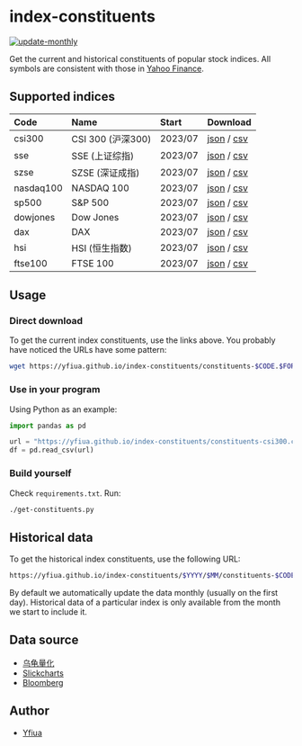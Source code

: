 # index-constituents

[![update-monthly](https://github.com/yfiua/index-constituents/workflows/update-monthly/badge.svg)](https://github.com/yfiua/index-constituents/actions?query=workflow:%22update-monthly%22)

Get the current and historical constituents of popular stock indices.
All symbols are consistent with those in [Yahoo Finance](https://finance.yahoo.com/).

## Supported indices


| Code      |  Name             |  Start   | Download                                                                                                                                                      |
|:----------|:------------------|:---------|:--------------------------------------------------------------------------------------------------------------------------------------------------------------|
| csi300    | CSI 300 (沪深300) | 2023/07  | [json](https://yfiua.github.io/index-constituents/constituents-csi300.json) / [csv](https://yfiua.github.io/index-constituents/constituents-csi300.csv)       |
| sse       | SSE (上证综指)    | 2023/07  | [json](https://yfiua.github.io/index-constituents/constituents-sse.json) / [csv](https://yfiua.github.io/index-constituents/constituents-sse.csv)             |
| szse      | SZSE (深证成指)   | 2023/07  | [json](https://yfiua.github.io/index-constituents/constituents-szse.json) / [csv](https://yfiua.github.io/index-constituents/constituents-szse.csv)           |
| nasdaq100 | NASDAQ 100        | 2023/07  | [json](https://yfiua.github.io/index-constituents/constituents-nasdaq100.json) / [csv](https://yfiua.github.io/index-constituents/constituents-nasdaq100.csv) |
| sp500     | S&P 500           | 2023/07  | [json](https://yfiua.github.io/index-constituents/constituents-sp500.json) / [csv](https://yfiua.github.io/index-constituents/constituents-sp500.csv)         |
| dowjones  | Dow Jones         | 2023/07  | [json](https://yfiua.github.io/index-constituents/constituents-dowjones.json) / [csv](https://yfiua.github.io/index-constituents/constituents-dowjones.csv)   |
| dax       | DAX               | 2023/07  | [json](https://yfiua.github.io/index-constituents/constituents-dax.json) / [csv](https://yfiua.github.io/index-constituents/constituents-dax.csv)             |
| hsi       | HSI (恒生指数)    | 2023/07  | [json](https://yfiua.github.io/index-constituents/constituents-hsi.json) / [csv](https://yfiua.github.io/index-constituents/constituents-hsi.csv)             |
| ftse100   | FTSE 100          | 2023/07  | [json](https://yfiua.github.io/index-constituents/constituents-ftse100.json) / [csv](https://yfiua.github.io/index-constituents/constituents-ftse100.csv)     |

## Usage
### Direct download
To get the current index constituents, use the links above. You probably have noticed the URLs have some pattern:

```sh
wget https://yfiua.github.io/index-constituents/constituents-$CODE.$FORMAT
```

### Use in your program
Using Python as an example:

```python
import pandas as pd

url = "https://yfiua.github.io/index-constituents/constituents-csi300.csv"
df = pd.read_csv(url)
```

### Build yourself
Check `requirements.txt`. Run:

```sh
./get-constituents.py
```

## Historical data
To get the historical index constituents, use the following URL:

```sh
https://yfiua.github.io/index-constituents/$YYYY/$MM/constituents-$CODE.$FORMAT
```

By default we automatically update the data monthly (usually on the first day).
Historical data of a particular index is only available from the month we start to include it.

## Data source
* [乌龟量化](https://wglh.com/)
* [Slickcharts](https://www.slickcharts.com/)
* [Bloomberg](https://www.bloomberg.com/)

## Author
* [Yfiua](https://github.com/yfiua)
